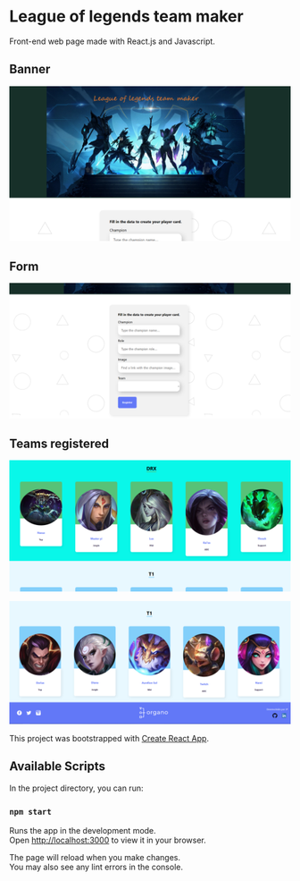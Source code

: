 # League of legends team maker

Front-end web page made with React.js and Javascript.

## Banner
![Banner](/Docs/Images/banner.png "Banner")

## Form
![Form](/Docs/Images/form.png "Form")

## Teams registered
![DRX](/Docs/Images/drx.png "DRX")

![T1](/Docs/Images/t1.png "T1")

This project was bootstrapped with [Create React App](https://github.com/facebook/create-react-app).

## Available Scripts

In the project directory, you can run:

### `npm start`

Runs the app in the development mode.\
Open [http://localhost:3000](http://localhost:3000) to view it in your browser.

The page will reload when you make changes.\
You may also see any lint errors in the console.